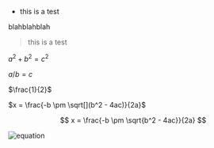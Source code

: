 - this is a test

blahblahblah

> this is a test

$a^2 + b^2 = c^2$

$a/b = c$

$\frac{1}{2}$

$x = \frac{-b \pm \sqrt[](b^2 - 4ac)}{2a}$

$$
x = \frac{-b \pm \sqrt{b^2 - 4ac}}{2a}
$$

![equation](https://latex.codecogs.com/svg.image?&space;https://latex.codecogs.com/gif.latex?x=\frac{-b\pm\sqrt{b^2-4ac}}{2a})

